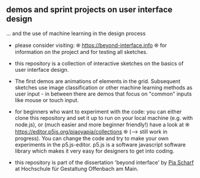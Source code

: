 <!-- ![Alt text](/beyond-interface.png?raw=true "Optional Title") -->

## demos and sprint projects on user interface design
... and the use of machine learning in the design process

* please consider visiting: ֍ https://beyond-interface.info ֍ for information on the project and for testing all sketches. 
* this repository is a collection of interactive sketches on the basics of user interface design.
* The first demos are animations of elements in the grid. Subsequent sketches use image classification or other machine learning methods as user input - in between there are demos that focus on "common" inputs like mouse or touch input.
* for beginners who want to experiment with the code: you can either clone this repository and set it up to run on your local machine (e.g. with node.js), or (much easier and more beginner friendly!) have a look at ֍ https://editor.p5js.org/piaoyapia/collections ֍ (--> still work in progress). You can change the code and try to make your own experiments in the p5.js-editor. p5.js is a software javascript software library which makes it very easy for designers to get into coding.

* this repository is part of the dissertation 'beyond interface' by <a href="https://de.linkedin.com/in/pia-scharf-b2a5b0b7">Pia Scharf</a> at Hochschule für Gestaltung Offenbach am Main.
